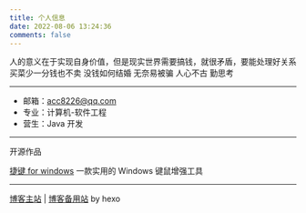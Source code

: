 ```yaml
---
title: 个人信息
date: 2022-08-06 13:24:36
comments: false
---
```


人的意义在于实现自身价值，但是现实世界需要搞钱，就很矛盾，要能处理好关系
买菜少一分钱也不卖
没钱如何结婚
无奈易被骗
人心不古
勤思考

- - -

* 邮箱：[acc8226@qq.com](mailto:acc8226@qq.com)
* 专业：计算机-软件工程
* 营生：Java 开发

- - -

开源作品

[捷键 for windows](http://acc8226.test.upcdn.net) 一款实用的 Windows 键鼠增强工具

- - -

[博客主站](https://feipig.fun/) | [博客备用站](https://acc8226.onrender.com/) by hexo
